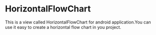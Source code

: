 # HorizontalFlowChart
This is a view called HorizontalFlowChart for android application.You can use it easy to create a horizontal flow chart in you project.
